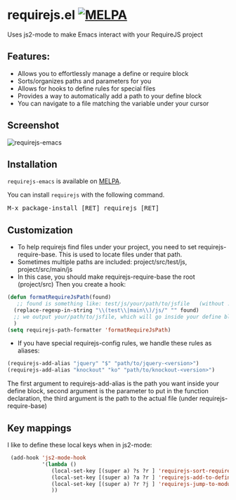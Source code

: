 # requirejs.el [![MELPA](https://melpa.org/packages/requirejs-badge.svg)](https://melpa.org/#/requirejs)

Uses js2-mode to make Emacs interact with your RequireJS project

## Features:
* Allows you to effortlessly manage a define or require block
 * Sorts/organizes paths and parameters for you
 * Allows for hooks to define rules for special files
* Provides a way to automatically add a path to your define block
* You can navigate to a file matching the variable under your cursor

## Screenshot

![requirejs-emacs](requirejs.gif)

## Installation

`requirejs-emacs` is available on [MELPA](https://melpa.org).

You can install `requirejs` with the following command.

<kbd>M-x package-install [RET] requirejs [RET]</kbd>

## Customization 
* To help requirejs find files under your project, you need to set requirejs-require-base.
 This is used to locate files under that path.
 * Sometimes multiple paths are included: project/src/test/js, project/src/main/js
  * In this case, you should make requirejs-require-base the root (project/src)
   Then you create a hook: 
```lisp
(defun formatRequireJsPath(found)
   ;; found is something like: test/js/your/path/to/jsfile   (without .js extension)
  (replace-regexp-in-string "\\(test\\|main\\)/js/" "" found)
  ;; we output your/path/to/jsfile, which will go inside your define block.
  )
(setq requirejs-path-formatter 'formatRequireJsPath)
```

* If you have special requirejs-config rules, we handle these rules as aliases:
```lisp
(requirejs-add-alias "jquery" "$" "path/to/jquery-<version>")
(requirejs-add-alias "knockout" "ko" "path/to/knockout-<version>")
```

The first argument to requirejs-add-alias is the path you want inside your define block, 
second argument is the parameter to put in the function declaration,
the third argument is the path to the actual file (under requirejs-require-base)

## Key mappings
I like to define these local keys when in js2-mode:
```lisp
 (add-hook 'js2-mode-hook
           '(lambda ()
              (local-set-key [(super a) ?s ?r ] 'requirejs-sort-require-paths)
              (local-set-key [(super a) ?a ?r ] 'requirejs-add-to-define)
              (local-set-key [(super a) ?r ?j ] 'requirejs-jump-to-module)
              ))
```
